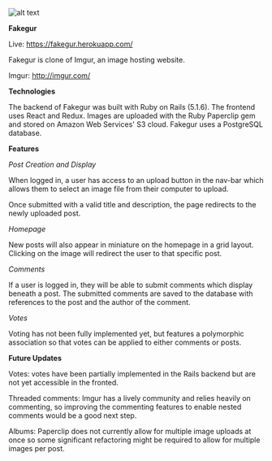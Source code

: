 ![alt text](https://i.imgur.com/F6AHOiq.png "Fakegur logo")

**Fakegur**

Live: https://fakegur.herokuapp.com/

Fakegur is clone of Imgur, an image hosting website.

Imgur: http://imgur.com/

**Technologies**

The backend of Fakegur was built with Ruby on Rails (5.1.6). The frontend uses React and Redux. Images are uploaded with the Ruby Paperclip gem and stored on Amazon Web Services' S3 cloud. Fakegur uses a PostgreSQL database.

**Features**

*Post Creation and Display*

When logged in, a user has access to an upload button in the nav-bar which allows them to select an image file from their computer to upload.

Once submitted with a valid title and description, the page redirects to the newly uploaded post.

*Homepage*

New posts will also appear in miniature on the homepage in a grid layout. Clicking on the image will redirect the user to that specific post.

*Comments*

If a user is logged in, they will be able to submit comments which display beneath a post. The submitted comments are saved to the database with references to the post and the author of the comment.

*Votes*

Voting has not been fully implemented yet, but features a polymorphic association so that votes can be applied to either comments or posts.

**Future Updates**

Votes: votes have been partially implemented in the Rails backend but are not yet accessible in the fronted.

Threaded comments: Imgur has a lively community and relies heavily on commenting, so improving the commenting features to enable nested comments would be a good next step.

Albums: Paperclip does not currently allow for multiple image uploads at once so some significant refactoring might be required to allow for multiple images per post.
